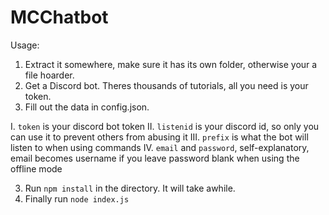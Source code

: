 # MCChatbot

Usage:

1. Extract it somewhere, make sure it has its own folder, otherwise your a file hoarder.
2. Get a Discord bot. Theres thousands of tutorials, all you need is your token.
2. Fill out the data in config.json.

  I. `token` is your discord bot token
  II. `listenid` is your discord id, so only you can use it to prevent others from abusing it
  III. `prefix` is what the bot will listen to when using commands
  IV. `email` and `password`, self-explanatory, email becomes username if you leave password blank when using the offline mode

3. Run `npm install` in the directory. It will take awhile.
4. Finally run `node index.js`
